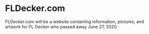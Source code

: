 # FLDecker.com

FLDecker.com will be a website containing information, pictures, and artwork for FL Decker who passed away June 27, 2020.
